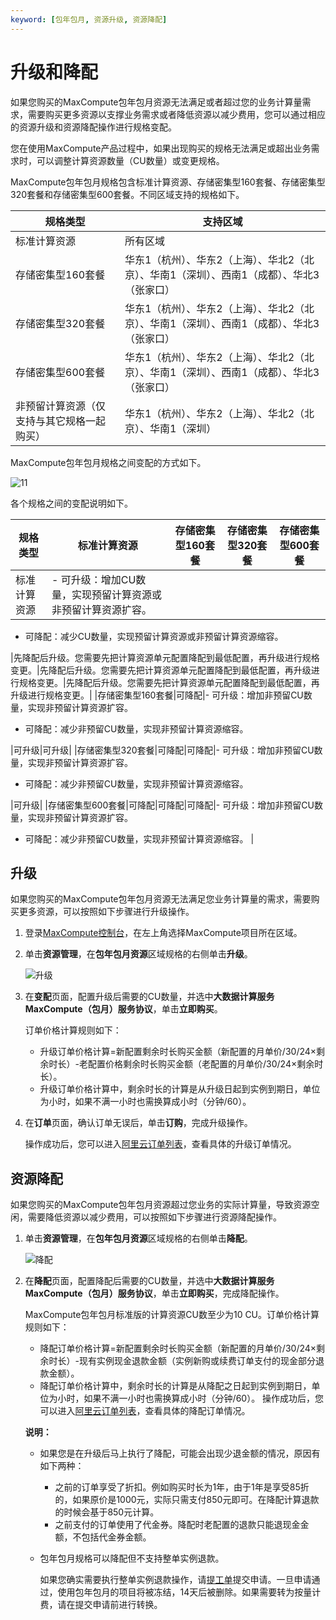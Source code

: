 ```yaml
---
keyword: [包年包月, 资源升级, 资源降配]
---
```


# 升级和降配

如果您购买的MaxCompute包年包月资源无法满足或者超过您的业务计算量需求，需要购买更多资源以支撑业务需求或者降低资源以减少费用，您可以通过相应的资源升级和资源降配操作进行规格变配。

您在使用MaxCompute产品过程中，如果出现购买的规格无法满足或超出业务需求时，可以调整计算资源数量（CU数量）或变更规格。

MaxCompute包年包月规格包含标准计算资源、存储密集型160套餐、存储密集型320套餐和存储密集型600套餐。不同区域支持的规格如下。

|规格类型|支持区域|
|----|----|
|标准计算资源|所有区域|
|存储密集型160套餐|华东1（杭州）、华东2（上海）、华北2（北京）、华南1（深圳）、西南1（成都）、华北3（张家口）|
|存储密集型320套餐|华东1（杭州）、华东2（上海）、华北2（北京）、华南1（深圳）、西南1（成都）、华北3（张家口）|
|存储密集型600套餐|华东1（杭州）、华东2（上海）、华北2（北京）、华南1（深圳）、西南1（成都）、华北3（张家口）|
|非预留计算资源（仅支持与其它规格一起购买）|华东1（杭州）、华东2（上海）、华北2（北京）、华南1（深圳）|

MaxCompute包年包月规格之间变配的方式如下。

![11](https://static-aliyun-doc.oss-accelerate.aliyuncs.com/assets/img/zh-CN/5084525061/p86647.png)

各个规格之间的变配说明如下。

|规格类型|标准计算资源|存储密集型160套餐|存储密集型320套餐|存储密集型600套餐|
|----|------|----------|----------|----------|
|标准计算资源|-   可升级：增加CU数量，实现预留计算资源或非预留计算资源扩容。
-   可降配：减少CU数量，实现预留计算资源或非预留计算资源缩容。

|先降配后升级。您需要先把计算资源单元配置降配到最低配置，再升级进行规格变更。|先降配后升级。您需要先把计算资源单元配置降配到最低配置，再升级进行规格变更。|先降配后升级。您需要先把计算资源单元配置降配到最低配置，再升级进行规格变更。|
|存储密集型160套餐|可降配|-   可升级：增加非预留CU数量，实现非预留计算资源扩容。
-   可降配：减少非预留CU数量，实现非预留计算资源缩容。

|可升级|可升级|
|存储密集型320套餐|可降配|可降配|-   可升级：增加非预留CU数量，实现非预留计算资源扩容。
-   可降配：减少非预留CU数量，实现非预留计算资源缩容。

|可升级|
|存储密集型600套餐|可降配|可降配|可降配|-   可升级：增加非预留CU数量，实现非预留计算资源扩容。
-   可降配：减少非预留CU数量，实现非预留计算资源缩容。 |

## 升级

如果您购买的MaxCompute包年包月资源无法满足您业务计算量的需求，需要购买更多资源，可以按照如下步骤进行升级操作。

1.  登录[MaxCompute控制台](https://workbench.data.aliyun.com/#/MCEngines)，在左上角选择MaxCompute项目所在区域。

2.  单击**资源管理**，在**包年包月资源**区域规格的右侧单击**升级**。

    ![升级](https://static-aliyun-doc.oss-accelerate.aliyuncs.com/assets/img/zh-CN/5084525061/p71816.png)

3.  在**变配**页面，配置升级后需要的CU数量，并选中**大数据计算服务MaxCompute（包月）服务协议**，单击**立即购买**。

    订单价格计算规则如下：

    -   升级订单价格计算=新配置剩余时长购买金额（新配置的月单价/30/24×剩余时长）-老配置价格剩余时长购买金额（老配置的月单价/30/24×剩余时长）。
    -   升级订单价格计算中，剩余时长的计算是从升级日起到实例到期日，单位为小时，如果不满一小时也需换算成小时（分钟/60）。
4.  在**订单**页面，确认订单无误后，单击**订购**，完成升级操作。

    操作成功后，您可以进入[阿里云订单列表](https://expense.console.aliyun.com/#/order/list/)，查看具体的升级订单情况。


## 资源降配

如果您购买的MaxCompute包年包月资源超过您业务的实际计算量，导致资源空闲，需要降低资源以减少费用，可以按照如下步骤进行资源降配操作。

1.  单击**资源管理**，在**包年包月资源**区域规格的右侧单击**降配**。

    ![降配](https://static-aliyun-doc.oss-accelerate.aliyuncs.com/assets/img/zh-CN/5084525061/p71816.png)

2.  在**降配**页面，配置降配后需要的CU数量，并选中**大数据计算服务MaxCompute（包月）服务协议**，单击**立即购买**，完成降配操作。

    MaxCompute包年包月标准版的计算资源CU数至少为10 CU。订单价格计算规则如下：

    -   降配订单价格计算=新配置剩余时长购买金额（新配置的月单价/30/24×剩余时长）-现有实例现金退款金额（实例新购或续费订单支付的现金部分退款金额）。
    -   降配订单价格计算中，剩余时长的计算是从降配之日起到实例到期日，单位为小时，如果不满一小时也需换算成小时（分钟/60）。
    操作成功后，您可以进入[阿里云订单列表](https://expense.console.aliyun.com/#/order/list/)，查看具体的降配订单情况。

    **说明：**

    -   如果您是在升级后马上执行了降配，可能会出现少退金额的情况，原因有如下两种：
        -   之前的订单享受了折扣。例如购买时长为1年，由于1年是享受85折的，如果原价是1000元，实际只需支付850元即可。在降配计算退款的时候会基于850元计算。
        -   之前支付的订单使用了代金券。降配时老配置的退款只能退现金金额，不包括代金券金额。
    -   包年包月规格可以降配但不支持整单实例退款。

        如果您确实需要执行整单实例退款操作，请[提工单](https://selfservice.console.aliyun.com/ticket/createIndex)提交申请。一旦申请通过，使用包年包月的项目将被冻结，14天后被删除。如果需要转为按量计费，请在提交申请前进行转换。


